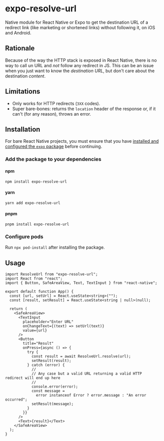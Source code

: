 # expo-resolve-url

Native module for React Native or Expo to get the destination URL of a redirect link (like marketing or shortened links) without following it, on iOS and Android.

## Rationale

Because of the way the HTTP stack is exposed in React Native, there is no way to call un URL and _not_ follow any redirect in JS.
This can be an issue when you just want to know the _destination URL_, but don't care about the destination _content_.

## Limitations

- Only works for HTTP redirects (`3XX` codes).
- Super bare-bones: returns the `location` header of the response or, if it can't (for any reason), throws an error.

## Installation

For bare React Native projects, you must ensure that you have [installed and configured the `expo` package](https://docs.expo.dev/bare/installing-expo-modules/) before continuing.

### Add the package to your dependencies

#### npm

```
npm install expo-resolve-url
```

#### yarn

```
yarn add expo-resolve-url
```

#### pnpm

```
pnpm install expo-resolve-url
```

### Configure pods

Run `npx pod-install` after installing the package.

## Usage

```tsx
import ResolveUrl from "expo-resolve-url";
import React from "react";
import { Button, SafeAreaView, Text, TextInput } from "react-native";

export default function App() {
  const [url, setUrl] = React.useState<string>("");
  const [result, setResult] = React.useState<string | null>(null);

  return (
    <SafeAreaView>
      <TextInput
        placeholder="Enter URL"
        onChangeText={(text) => setUrl(text)}
        value={url}
      />
      <Button
        title="Result"
        onPress={async () => {
          try {
            const result = await ResolveUrl.resolve(url);
            setResult(result);
          } catch (error) {
            //
            // Any case but a valid URL returning a valid HTTP redirect will end up here
            //
            console.error(error);
            const message =
              error instanceof Error ? error.message : "An error occurred";
            setResult(message);
          }
        }}
      />
      <Text>{result}</Text>
    </SafeAreaView>
  );
}
```
